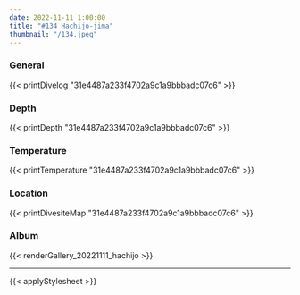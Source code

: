 ```yaml
---
date: 2022-11-11 1:00:00
title: "#134 Hachijo-jima"
thumbnail: "/134.jpeg"
---
```


### General

{{< printDivelog "31e4487a233f4702a9c1a9bbbadc07c6" >}}

### Depth

{{< printDepth "31e4487a233f4702a9c1a9bbbadc07c6" >}}

### Temperature

{{< printTemperature "31e4487a233f4702a9c1a9bbbadc07c6" >}}

### Location

{{< printDivesiteMap "31e4487a233f4702a9c1a9bbbadc07c6" >}}

### Album

{{< renderGallery_20221111_hachijo >}}

---

{{< applyStylesheet >}}
